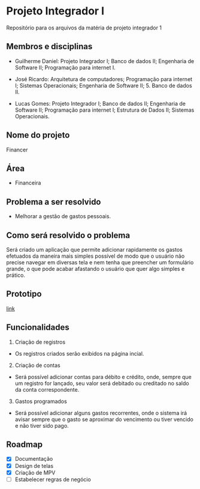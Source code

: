 # Projeto Integrador I
Repositório para os arquivos da matéria de projeto integrador 1

## Membros e disciplinas
- Guilherme Daniel: Projeto Integrador I; Banco de dados II; Engenharia de Software II; Programação para internet I.

- José Ricardo: Arquitetura de computadores; Programação para internet I; Sistemas Operacionais; Engenharia de Software II; 5. Banco de dados II.

- Lucas Gomes: Projeto Integrador I; Banco de dados II; Engenharia de Software II; Programação para internet I; Estrutura de Dados II; Sistemas Operacionais.

## Nome do projeto
Financer

## Área
- Financeira

## Problema a ser resolvido
- Melhorar a gestão de gastos pessoais.

## Como será resolvido o problema
  Será criado um aplicação que permite adicionar rapidamente os gastos efetuados da maneira mais simples possível de modo que o usuário não precise navegar em diversas tela e nem tenha que preencher um formulário grande, o que pode acabar afastando o usuário que quer algo simples e prático.

## Prototipo
[link](https://www.figma.com/file/5ip9y9P7UlZoCa7Rb9gnl4/Financer-web)

## Funcionalidades
1. Criação de registros
  - Os registros criados serão exibidos na página incial.
2. Criação de contas
  - Será possível adicionar contas para débito e crédito, onde, sempre que um registro for lançado, seu valor será debitado ou creditado no saldo da conta correspondente.
3. Gastos programados
  - Será possível adicionar alguns gastos recorrentes, onde o sistema irá avisar sempre que o gasto se aproximar do vencimento ou tiver vencido e não tiver sido pago.

## Roadmap
- [x] Documentação
- [x] Design de telas
- [x] Criação de MPV
- [ ] Estabelecer regras de negócio
